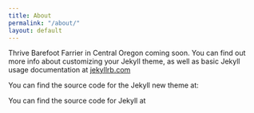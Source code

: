 ```yaml
---
title: About
permalink: "/about/"
layout: default
---
```


Thrive Barefoot Farrier in Central Oregon coming soon. You can find out more info about customizing your Jekyll theme, as well as basic Jekyll usage documentation at [jekyllrb.com](http://jekyllrb.com/)

You can find the source code for the Jekyll new theme at:

You can find the source code for Jekyll at
